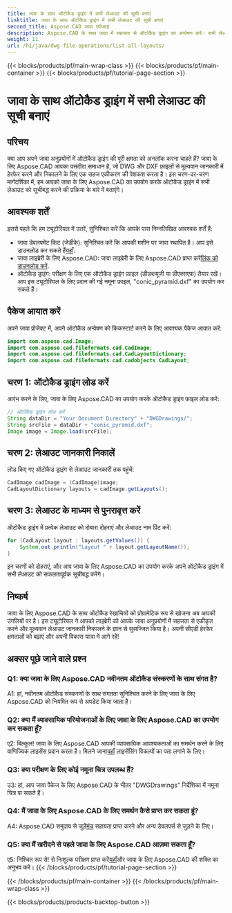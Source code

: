 ```yaml
---
title: जावा के साथ ऑटोकैड ड्राइंग में सभी लेआउट की सूची बनाएं
linktitle: जावा के साथ ऑटोकैड ड्राइंग में सभी लेआउट की सूची बनाएं
second_title: Aspose.CAD जावा एपीआई
description: Aspose.CAD के साथ जावा में सहजता से ऑटोकैड ड्राइंग का अन्वेषण करें। सभी लेआउट सूचीबद्ध करें, बहुमूल्य जानकारी निकालें। निर्बाध एकीकरण के लिए अभी डाउनलोड करें!
weight: 11
url: /hi/java/dwg-file-operations/list-all-layouts/
---
```


{{< blocks/products/pf/main-wrap-class >}}
{{< blocks/products/pf/main-container >}}
{{< blocks/products/pf/tutorial-page-section >}}

# जावा के साथ ऑटोकैड ड्राइंग में सभी लेआउट की सूची बनाएं

## परिचय

क्या आप अपने जावा अनुप्रयोगों में ऑटोकैड ड्राइंग की पूरी क्षमता को अनलॉक करना चाहते हैं? जावा के लिए Aspose.CAD आपका पसंदीदा समाधान है, जो DWG और DXF फ़ाइलों से मूल्यवान जानकारी में हेरफेर करने और निकालने के लिए एक सहज एकीकरण की पेशकश करता है। इस चरण-दर-चरण मार्गदर्शिका में, हम आपको जावा के लिए Aspose.CAD का उपयोग करके ऑटोकैड ड्राइंग में सभी लेआउट को सूचीबद्ध करने की प्रक्रिया के बारे में बताएंगे।

## आवश्यक शर्तें

इससे पहले कि हम ट्यूटोरियल में उतरें, सुनिश्चित करें कि आपके पास निम्नलिखित आवश्यक शर्तें हैं:
- जावा डेवलपमेंट किट (जेडीके): सुनिश्चित करें कि आपकी मशीन पर जावा स्थापित है। आप इसे डाउनलोड कर सकते हैं[यहाँ](https://www.oracle.com/java/technologies/javase-downloads.html).
-  जावा लाइब्रेरी के लिए Aspose.CAD: जावा लाइब्रेरी के लिए Aspose.CAD प्राप्त करें[लिंक को डाउनलोड करें](https://releases.aspose.com/cad/java/).
- ऑटोकैड ड्राइंग: परीक्षण के लिए एक ऑटोकैड ड्राइंग फ़ाइल (डीडब्ल्यूजी या डीएक्सएफ) तैयार रखें। आप इस ट्यूटोरियल के लिए प्रदान की गई नमूना फ़ाइल, "conic_pyramid.dxf" का उपयोग कर सकते हैं।

## पैकेज आयात करें

अपने जावा प्रोजेक्ट में, अपने ऑटोकैड अन्वेषण को किकस्टार्ट करने के लिए आवश्यक पैकेज आयात करें:

```java
import com.aspose.cad.Image;
import com.aspose.cad.fileformats.cad.CadImage;
import com.aspose.cad.fileformats.cad.CadLayoutDictionary;
import com.aspose.cad.fileformats.cad.cadobjects.CadLayout;
```

## चरण 1: ऑटोकैड ड्राइंग लोड करें

आरंभ करने के लिए, जावा के लिए Aspose.CAD का उपयोग करके ऑटोकैड ड्राइंग फ़ाइल लोड करें:

```java
// ऑटोकैड ड्राइंग लोड करें
String dataDir = "Your Document Directory" + "DWGDrawings/";
String srcFile = dataDir + "conic_pyramid.dxf";
Image image = Image.load(srcFile);
```

## चरण 2: लेआउट जानकारी निकालें

लोड किए गए ऑटोकैड ड्राइंग से लेआउट जानकारी तक पहुंचें:

```java
CadImage cadImage = (CadImage)image;
CadLayoutDictionary layouts = cadImage.getLayouts();
```

## चरण 3: लेआउट के माध्यम से पुनरावृत्त करें

ऑटोकैड ड्राइंग में प्रत्येक लेआउट को दोबारा दोहराएं और लेआउट नाम प्रिंट करें:

```java
for (CadLayout layout : layouts.getValues()) {
    System.out.println("Layout " + layout.getLayoutName());
}
```

इन चरणों को दोहराएं, और आप जावा के लिए Aspose.CAD का उपयोग करके अपने ऑटोकैड ड्राइंग में सभी लेआउट को सफलतापूर्वक सूचीबद्ध करेंगे।

## निष्कर्ष

जावा के लिए Aspose.CAD के साथ ऑटोकैड रेखाचित्रों को प्रोग्रामेटिक रूप से खोजना अब आपकी उंगलियों पर है। इस ट्यूटोरियल ने आपको लाइब्रेरी को आपके जावा अनुप्रयोगों में सहजता से एकीकृत करने और मूल्यवान लेआउट जानकारी निकालने के ज्ञान से सुसज्जित किया है। अपनी सीएडी हेरफेर क्षमताओं को बढ़ाएं और अपनी विकास यात्रा में आगे रहें!

## अक्सर पूछे जाने वाले प्रश्न

### Q1: क्या जावा के लिए Aspose.CAD नवीनतम ऑटोकैड संस्करणों के साथ संगत है?

A1: हां, नवीनतम ऑटोकैड संस्करणों के साथ संगतता सुनिश्चित करने के लिए जावा के लिए Aspose.CAD को नियमित रूप से अपडेट किया जाता है।

### Q2: क्या मैं व्यावसायिक परियोजनाओं के लिए जावा के लिए Aspose.CAD का उपयोग कर सकता हूँ?

 ए2: बिल्कुल! जावा के लिए Aspose.CAD आपकी व्यावसायिक आवश्यकताओं का समर्थन करने के लिए वाणिज्यिक लाइसेंस प्रदान करता है। मिलने जाना[यहाँ](https://purchase.aspose.com/buy) लाइसेंसिंग विकल्पों का पता लगाने के लिए।

### Q3: क्या परीक्षण के लिए कोई नमूना चित्र उपलब्ध हैं?

उ3: हां, आप जावा पैकेज के लिए Aspose.CAD के भीतर "DWGDrawings" निर्देशिका में नमूना चित्र पा सकते हैं।

### Q4: मैं जावा के लिए Aspose.CAD के लिए समर्थन कैसे प्राप्त कर सकता हूं?

 A4: Aspose.CAD समुदाय से जुड़ें[मंच](https://forum.aspose.com/c/cad/19) सहायता प्राप्त करने और अन्य डेवलपर्स से जुड़ने के लिए।

### Q5: क्या मैं खरीदने से पहले जावा के लिए Aspose.CAD आज़मा सकता हूँ?

 ए5: निश्चित रूप से! से निःशुल्क परीक्षण प्राप्त करें[यहाँ](https://releases.aspose.com/)और जावा के लिए Aspose.CAD की शक्ति का अनुभव करें।
{{< /blocks/products/pf/tutorial-page-section >}}

{{< /blocks/products/pf/main-container >}}
{{< /blocks/products/pf/main-wrap-class >}}

{{< blocks/products/products-backtop-button >}}
